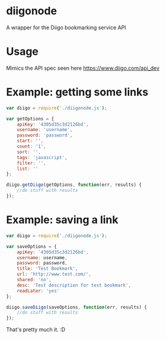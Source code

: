diigonode
=========

A wrapper for the Diigo bookmarking service API

Usage
=========

Mimics the API spec seen here https://www.diigo.com/api_dev


Example: getting some links
=====
```javascript
var diigo = require('./diigonode.js');

var getOptions = {
	apiKey: '4305d35c3d2126bd',
	username: 'username',
	password: 'password', 
	start: '', 
	count: '1', 
	sort: '', 
	tags: 'javascript',
	filter: '',
	list: ''
};

diigo.getDiigo(getOptions, function(err, results) {
	//do stuff with results
});
```


Example: saving a link
=====
```javascript
var diigo = require('./diigonode.js');

var saveOptions = {
	apiKey: '4305d35c3d2126bd',
	username: username,
	password: password,
	title: 'Test Bookmark', 
	url: 'http://www.test.com/', 
	shared: 'no', 
	desc: 'Test description for test bookmark',
	readLater: 'yes'
};

diigo.saveDiigo(saveOptions, function(err, results) {
	//do stuff with results
});
```


That's pretty much it. :D
